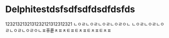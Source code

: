 # Delphitestdsfsdfsdfdsdfdsfds

1232132132131232121312312321
ㄴㅇㄹㄴㅇㄹㄴㅇㄹㄴㅇㄹㅇㄴ
ㄴㅇㄹㄴㅇㄹㄴㅇㄹㄴㅇㄹㄴㅇㄹㅇㄴㅍ퓨픁ㅊㅍㅊㅌㅍㅌㅊㅍㅌㅊㅍㅌㅊㅍ
